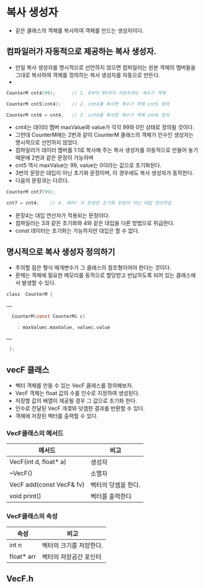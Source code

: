 # 복사 생성자
- 같은 클래스의 객체를 복사하여 객체를 만드는 생성자이다.

## 컴파일러가 자동적으로 제공하는 복사 생성자. 
- 만일 복사 생성자를 명시적으로 선언하지 않으면 컴파일러는 원본 객체의 멤버들을 그대로 복사하여 객체를 정의하는 복사 생성자를 자동으로 만든다.
- 
```c
CounterM cnt4(99); 		// 1. 0부터 99까지 카운트하는 계수기 객체

CounterM cnt5(cnt4); 	// 2. cnt4를 복사한 계수기 객체 cnt5 정의

CounterM cnt6 = cnt4; 	// 3. cnt4를 복사한 계수기 객체 cnt6 정의
```
- cnt4는 데이터 멤버 maxValue와 value가 각각 99와 0인 상태로 정의될 것이다.
- 그런데 CounterM에는 2번과 같이 CounterM 클래스의 객체가 인수인 생성자는 명시적으로 선언하지 않았다.
- 컴파일러가 데이터 멤버를 1:1로 복사해 주는 복사 생성자를 자동적으로 만들어 놓기 때문에 2번과 같은 문장이 가능하며
- cnt5 역시 maxValue는 99, value는 0이라는 값으로 초기화된다.
- 3번의 문장은 대입이 아닌 초기화 문장이며, 이 경우에도 복사 생성자가 동작한다.
- 다음의 문장과는 다르다.
```c
CounterM cnt7(99);

cnt7 = cnt4;  	// 4. 에러! 이 문장은 초기화 문장이 아닌 대입 연산자임
```
- 문장4는 대입 연산자가 적용되는 문장이다.
- 컴파일러는 3과 같은 초기화와 4와 같은 대입을 다른 방법으로 취급한다.
- const 데이터는 초기화는 가능하지만 대입은 할 수 없다.

## 명시적으로 복사 생성자 정의하기
- 주의할 점은 형식 매개변수가 그 클래스의 참조형이어야 한다는 것이다.
- 문제는 객체에 필요한 메모리를 동적으로 할당받고 반납하도록 되어 있는 클래스에서 발생할 수 있다.
```c
class  CounterM {

……

  CounterM(const CounterM& c)

    : maxValuec.maxValue, valuec.value

……

 };
```

## vecF 클래스
- 벡터 객체를 만들 수 있는 VecF 클래스를 정의해보자.
- VecF 객체는 float 값의 수를 인수로 지정하여 생성된다.
- 저장할 값의 배열이 제공될 경우 그 값으로 초기화 한다.
- 인수로 전달된 VecF 개겣와 덧셈한 결과를 반환할 수 있다.
- 객체에 저장된 벡터를 출력할 수 있다.

### VecF클래스의 메서드
|메서드|비고|
|----|-------|
|VecF(int d, float* a)|생성자|
|~VecF()|소멸자|
|VecF add(const VecF& fv)|벡터의 덧셈을 한다.|
|void print() | 벡터를 출력한다|

### VecF클래스의 속성
|속성|비고|
|----|-------|
|int n|벡터의 크기를 저장한다.|
|float* arr|벡터의 저장공간 포인터|

## VecF.h
```c

```

